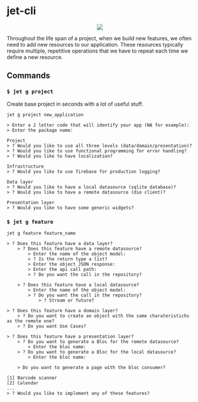 # jet-cli

<p align="center">
  <img src="https://i.imgur.com/YEq82GN.png">
</p>


Throughout the life span of a project, when we build new features, we often need to add new resources to our application. These resources typically require multiple, repetitive operations that we have to repeat each time we define a new resource.

## Commands

### `$ jet g project`

Create base project in seconds with a lot of useful stuff.


```
jet g project new_application

> Enter a 2 letter code that will identify your app (NA for example): 
> Enter the package name: 

Project
> ? Would you like to use all three levels (data/domain/presentation)?
> ? Would you like to use functional programming for error handling?
> ? Would you like to have localization?

Infrastructure
> ? Would you like to use firebase for production logging?

Data layer
> ? Would you like to have a local datasource (sqlite database)?
> ? Would you like to have a remote datasource (dio client)?

Presentation layer
> ? Would you like to have some generic widgets?

```



### `$ jet g feature`


```
jet g feature feature_name

> ? Does this feature have a data layer?
    > ? Does this feature have a remote datasource?
        > Enter the name of the object model:
        > ? Is the return type a list?
        > Enter the object JSON response: 
        > Enter the api call path:
        > ? Do you want the call in the repository?

    > ? Does this feature have a local datasource?
        > Enter the name of the object model:
        > ? Do you want the call in the repository?
            > ? Stream or future?
        
> ? Does this feature have a domain layer?
    > ? Do you want to create an object with the same charateristichs as the remote one?
    > ? Do you want Use Cases?

> ? Does this feature have a presentation layer?
    > ? Do you want to generate a Bloc for the remote datasource?
        > Enter the bloc name:
    > ? Do you want to generate a Bloc for the local datasource?
        > Enter the bloc name:

    > Do you want to generate a page with the bloc consumer?

[1] Barcode scanner
[2] Calendar
...
> ? Would you like to implement any of these features?
```
